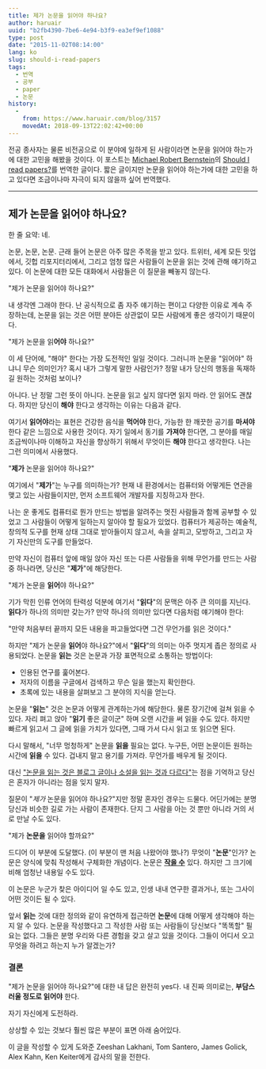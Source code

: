 ```yaml
---
title: 제가 논문을 읽어야 하나요?
author: haruair
uuid: "b2fb4390-7be6-4e94-b3f9-ea3ef9ef1088"
type: post
date: "2015-11-02T08:14:00"
lang: ko
slug: should-i-read-papers
tags:
  - 번역
  - 공부
  - paper
  - 논문
history:
  -
    from: https://www.haruair.com/blog/3157
    movedAt: 2018-09-13T22:02:42+00:00
---
```


전공 종사자는 물론 비전공으로 이 분야에 일하게 된 사람이라면 논문을 읽어야 하는가에 대한 고민을 해봤을 것이다. 이 포스트는 [Michael Robert Bernstein](https://twitter.com/mrb_bk)의 [Should I read papers?](http://michaelrbernste.in/2014/10/21/should-i-read-papers.html)를 번역한 글이다. 짧은 글이지만 논문을 읽어야 하는가에 대한 고민을 하고 있다면 조금이나마 자극이 되지 않을까 싶어 번역했다.

----

## 제가 논문을 읽어야 하나요?

한 줄 요약: 네.

논문, 논문, 논문. 근래 들어 논문은 아주 많은 주목을 받고 있다. 트위터, 세계 모든 밋업에서, 깃헙 리포지터리에서, 그리고 엄청 많은 사람들이 논문을 읽는 것에 관해 얘기하고 있다. 이 논문에 대한 모든 대화에서 사람들은 이 질문을 빼놓지 않는다.

"제가 논문을 읽어야 하나요?"

내 생각엔 그래야 한다. 난 공식적으로 좀 자주 얘기하는 편이고 다양한 이유로 계속 주장하는데, 논문을 읽는 것은 어떤 분야든 상관없이 모든 사람에게 좋은 생각이기 때문이다.

"제가 논문을 읽**어야** 하나요?"

이 세 단어에, "해야" 한다는 가장 도전적인 일일 것이다. 그러니까 논문을 "읽어야" 하냐니 무슨 의미인가? 혹시 내가 그렇게 말한 사람인가? 정말 내가 당신의 행동을 독재하길 원하는 것처럼 보이나?

아니다. 난 정말 그런 뜻이 아니다. 논문을 읽고 싶지 않다면 읽지 마라. 안 읽어도 괜찮다. 하지만 당신이 **해야** 한다고 생각하는 이유는 다음과 같다.

여기서 **읽어야**라는 표현은 건강한 음식을 **먹어야** 한다, 가능한 한 깨끗한 공기를 **마셔야**한다 같은 느낌으로 사용한 것이다. 자기 일에서 동기를 **가져야** 한다면, 그 분야를 매일 조금씩이나마 이해하고 자신을 향상하기 위해서 무엇이든 **해야** 한다고 생각한다. 나는 그런 의미에서 사용했다.

"**제가** 논문을 읽어야 하나요?"

여기에서 "**제가**"는 누구를 의미하는가? 현재 내 환경에서는 컴퓨터와 어떻게든 연관을 맺고 있는 사람들이지만, 먼저 소프트웨어 개발자를 지칭하고자 한다.

나는 운 좋게도 컴퓨터로 뭔가 만드는 방법을 알려주는 멋진 사람들과 함께 공부할 수 있었고 그 사람들이 어떻게 일하는지 알아야 할 필요가 있었다. 컴퓨터가 제공하는 예술적, 창의적 도구를 현재 상태 그대로 받아들이지 않고서, 속을 살피고, 모방하고, 그리고 자기 자신만의 도구를 만들었다.

만약 자신이 컴퓨터 앞에 매일 앉아 자신 또는 다른 사람들을 위해 무언가를 만드는 사람 중 하나라면, 당신은 "**제가**"에 해당한다.

"제가 논문을 **읽어**야 하나요?"

기가 막힌 인류 언어의 탄력성 덕분에 여기서 "**읽다**"의 문맥은 아주 큰 의미를 지닌다. **읽다**가 하나의 의미만 갖는가? 만약 하나의 의미만 있다면 다음처럼 얘기해야 한다:

"만약 처음부터 끝까지 모든 내용을 파고들었다면 그건 무언가를 읽은 것이다."

하지만 "제가 논문을 **읽어**야 하나요?"에서 "**읽다**"의 의미는 아주 멋지게 좁은 정의로 사용되었다. 논문을 **읽는** 것은 논문과 가장 표면적으로 소통하는 방법이다:

- 인용된 연구를 훑어본다.
- 저자의 이름을 구글에서 검색하고 무슨 일을 했는지 확인한다.
- 초록에 있는 내용을 살펴보고 그 분야의 지식을 얻는다.

논문을 "**읽는**" 것은 논문과 어떻게 관계하는가에 해당한다. 물론 장기간에 걸쳐 읽을 수 있다. 자리 펴고 앉아 "**읽기** 좋은 글이군" 하며 오랜 시간을 써 읽을 수도 있다. 하지만 빠르게 읽고서 그 글에 읽을 가치가 있다면, 그때 가서 다시 읽고 또 읽으면 된다.

다시 말해서, "너무 멍청하게" 논문을 **읽을** 필요는 없다. 누구든, 어떤 논문이든 원하는 시간에 **읽을** 수 있다. 겁내지 말고 용기를 가져라. 무언가를 배우게 될 것이다.

대신 ["논문을 읽는 것은 블로그 글이나 소설을 읽는 것과 다르다"](https://github.com/papers-we-love/papers-we-love#how-to-read-a-paper)는 점을 기억하고 당신은 혼자가 아니라는 점을 잊지 말자.

질문이 "_제가_ 논문을 읽어야 하나요?"지만 정말 혼자인 경우는 드물다. 어딘가에는 분명 당신과 비슷한 길로 가는 사람이 존재한다. 단지 그 사람을 아는 것 뿐만 아니라 거의 서로 만날 수도 있다.

"제가 **논문을** 읽어야 할까요?"

드디어 이 부분에 도달했다. (이 부분이 맨 처음 나왔어야 했나?) 무엇이 "**논문**"인가? 논문은 양식에 맞춰 작성해서 구체화한 개념이다. 논문은 **[작을 수](http://tinytocs.org/)** 있다. 하지만 그 크기에 비해 엄청난 내용일 수도 있다.

이 논문은 누군가 찾은 아이디어 일 수도 있고, 인생 내내 연구한 결과거나, 또는 그사이 어떤 것이든 될 수 있다.

앞서 **읽는** 것에 대한 정의와 같이 유연하게 접근하면 **논문**에 대해 어떻게 생각해야 하는지 알 수 있다. 논문을 작성했다고 그 작성한 사람 또는 사람들이 당신보다 "똑똑할" 필요는 없다. 그들은 분명 우리와 다른 경험을 갖고 살고 있을 것이다. 그들이 어디서 오고 무엇을 하려고 하는지 누가 알겠는가?

### 결론
"제가 논문을 읽어야 하나요?"에 대한 내 답은 완전히 yes다. 내 진짜 의미로는, **부담스러울 정도로 읽어야** 한다.

자기 자신에게 도전하라.

상상할 수 있는 것보다 훨씬 많은 부분이 표면 아래 숨어있다.

이 글을 작성할 수 있게 도와준 Zeeshan Lakhani, Tom Santero, James Golick, Alex Kahn, Ken Keiter에게 감사의 말을 전한다.

